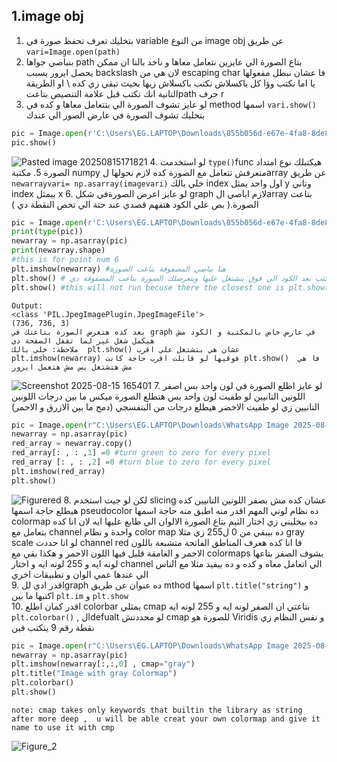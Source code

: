 ## 1.image obj
1. بتخليك تعرف تحفظ صورة في variable  من النوع image obj عن طريق `vari=Image.open(path)`
2. بنباصي جواها path بتاع الصورة الي عايزين نتعامل معاها و ناخد بالنا ان ممكن يحصل ايرور بسبب backslash لان هي من escaping char فا عشان نبطل مفعولها يا اما نكتب وؤا كل باكسلاش نكتب باكسلاش زيها بحيث تبقي زي كده \\ او الطريقة التانية انك تكتب قبل علامة التنصيص بتاعتpath حرف r 
3. لو عايز تشوف الصورة الي بتتعامل معاها و كده في method اسمها `vari.show()` بتخليك تشوف الصورة في عارض الصور الي عندك
```python
pic = Image.open(r'C:\Users\EG.LAPTOP\Downloads\855b056d-e67e-4fa8-8de8-4c2402c43b92.jpeg')
pic.show()
```
![Pasted image 20250815171821](open%20cv/1-NumPy%20and%20Image%20Basics/images%20&%20videos/Pasted%20image%2020250815171821.png)
4. لو استخدمت `type()`func هيكتبلك نوع امتداد الصورة
5. مكتبة numpy متعرفش تتعامل مع الصورة كده لازم نحولها لarray عن طريق
   `newarrayvari= np.asarray(imagevari)`
   خلي بالك index اول واحد يمثل y  وتاني index بيمثل x
6. لو عايز اعرض الصورةفي شكل graph لازم اباصي الarray بتاعت الصورة.( بص علي الكود هتفهم قصدي عند حتة الي تخص النقطة دي )
```python
pic = Image.open(r'C:\Users\EG.LAPTOP\Downloads\855b056d-e67e-4fa8-8de8-4c2402c43b92.jpeg')
print(type(pic))
newarray = np.asarray(pic)
print(newarray.shape)
#this is for point num 6
plt.imshow(newarray) #هنا بباصي المصفوفة بتاعت الصورة
plt.show() # دي لازم تتكتب بعد الكود الي فوق بتشتغل عليها وبتعرضلك الصورة بتاعت المصفوفة دي
plt.show() #this will not run becuse there the closest one is plt.show()
```
	Output:
	<class 'PIL.JpegImagePlugin.JpegImageFile'>
	(736, 736, 3)
	بعد كده هتعرض الصورة بتاعتك في graph في عارض خاص بالمكتبة و الكود مش هيكمل شغل غير لما تقفل الصفحة دي 
	ملاحظة: خلي بالك  plt.show() عشان هي بتشتغل علي اقرب plt.imshow(newarray) فوقيها لو قابلت اقرب حاجة كانت plt.show()  فا هي مش هتشتغل بس مش هتعمل ايرور
![Screenshot 2025-08-15 165401](open%20cv/1-NumPy%20and%20Image%20Basics/images%20&%20videos/Screenshot%202025-08-15%20165401.png)
7. لو عايز اطلع الصورة في لون واحد بس اصفر اللونين التانيين لو طفيت لون واحد بس هتطلع الصورة ميكس ما بين درجات اللونين التانيين زي لو طفيت الاخضر هيطلع درجات من البنفسجي (دمج ما بين الازرق و الاحمر)
```python
pic = Image.open(r"C:\Users\EG.LAPTOP\Downloads\WhatsApp Image 2025-08-13 at 20.14.36_568770bd.jpg")
newarray = np.asarray(pic)
red_array = newarray.copy()
red_array[: , : ,1] =0 #turn green to zero for every pixel
red_array [: , : ,2] =0 #turn blue to zero for every pixel
plt.imshow(red_array)
plt.show()
```
![Figurered](open%20cv/1-NumPy%20and%20Image%20Basics/images%20&%20videos/Figurered.png)
8. لكن لو جيت استخدم slicing  عشان كده مش بصفر اللونين التانيين كده  هيطلع حاجة اسمها  pseudocolor ده نظام لوني المهم اقدر منه اطبق منه حاجة اسمها colormap  ده بيخليني زي اختار الثيم بتاع الصورة الالوان الي طابع عليها ايه لان انا كده بتعامل مع channel واحدة و نظام color map ده بيبقي من 0 ل255  زي مثلا gray scale لو انا حددت channel red  فا انا كده هعرف المناطق الفاتحة متشبعة باللون الاحمر و الغامقة قليل فيها اللون الاحمر و هكذا بقي مع colormaps بشوف الصفر بتاعها لونه ايه و 255 لونه ايه و اختار channel الي اتعامل معاه و كده و ده بيفيد  مثلا مع الناس الي عندها عمي الوان و تطبيقات اخري  
9. اقدر ادي للgraph  ده عنوان  عن طريق mthod اسمها `plt.title("string")` و اكتبها ما بين `plt.im` و `plt.show`  
10. اقدر كمان اطلع colorbar  يمثلي cmap  بتاعتي ان الصفر لونه ايه و 255 لونه ايه `plt.colorbar()` , الdefualt لو محددتش cmap للصورة هو  Viridis  و نفس النظام زي نقطة رقم 9 يتكتب فين 
```python
pic = Image.open(r"C:\Users\EG.LAPTOP\Downloads\WhatsApp Image 2025-08-13 at 20.14.36_568770bd.jpg")
newarray = np.asarray(pic)
plt.imshow(newarray[:,:,0] , cmap="gray")
plt.title("Image with gray Colormap")
plt.colorbar()
plt.show()
```
	note: cmap takes only keywords that builtin the library as string after more deep ,  u will be able creat your own colormap and give it name to use it with cmp 
![Figure_2](open%20cv/1-NumPy%20and%20Image%20Basics/images%20&%20videos/Figure_2.png)
